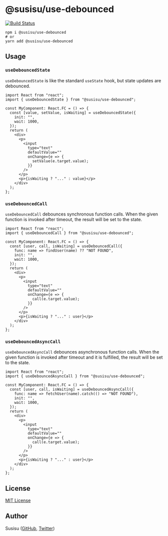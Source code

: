 # @susisu/use-debounced

[![Build Status](https://travis-ci.com/susisu/use-debounced.svg?branch=master)](https://travis-ci.com/susisu/use-debounced)

``` shell
npm i @susisu/use-debounced
# or
yarn add @susisu/use-debounced
```

## Usage
### `useDebouncedState`
`useDebouncedState` is like the standard `useState` hook, but state updates are debounced.

``` tsx
import React from "react";
import { useDebouncedState } from "@susisu/use-debounced";

const MyComponent: React.FC = () => {
  const [value, setValue, isWaiting] = useDebouncedState({
    init: "",
    wait: 1000,
  });
  return (
    <div>
      <p>
        <input
          type="text"
          defaultValue=""
          onChange={e => {
            setValue(e.target.value);
          }}
        />
      </p>
      <p>{isWaiting ? "..." : value}</p>
    </div>
  );
};
```

### `useDebouncedCall`
`useDebouncedCall` debounces synchronous function calls. When the given function is invoked after timeout, the result will be set to the state.

``` tsx
import React from "react";
import { useDebouncedCall } from "@susisu/use-debounced";

const MyComponent: React.FC = () => {
  const [user, call, isWaiting] = useDebouncedCall({
    func: name => findUser(name) ?? "NOT FOUND",
    init: "",
    wait: 1000,
  });
  return (
    <div>
      <p>
        <input
          type="text"
          defaultValue=""
          onChange={e => {
            call(e.target.value);
          }}
        />
      </p>
      <p>{isWaiting ? "..." : user}</p>
    </div>
  );
};
```

### `useDebouncedAsyncCall`
`useDebouncedAsyncCall` debounces asynchronous function calls. When the given function is invoked after timeout and it is fulfilled, the result will be set to the state.

``` tsx
import React from "react";
import { useDebouncedAsyncCall } from "@susisu/use-debounced";

const MyComponent: React.FC = () => {
  const [user, call, isWaiting] = useDebouncedAsyncCall({
    func: name => fetchUser(name).catch(() => "NOT FOUND"),
    init: "",
    wait: 1000,
  });
  return (
    <div>
      <p>
        <input
          type="text"
          defaultValue=""
          onChange={e => {
            call(e.target.value);
          }}
        />
      </p>
      <p>{isWaiting ? "..." : user}</p>
    </div>
  );
};
```

## License

[MIT License](http://opensource.org/licenses/mit-license.php)

## Author

Susisu ([GitHub](https://github.com/susisu), [Twitter](https://twitter.com/susisu2413))
